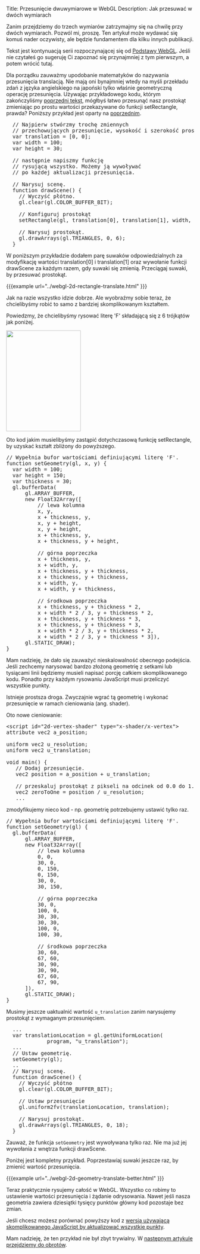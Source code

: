 Title: Przesunięcie dwuwymiarowe w WebGL
Description: Jak przesuwać w dwóch wymiarach

Zanim przejdziemy do trzech wymiarów zatrzymajmy się na chwilę przy dwóch wymiarach.  Pozwól mi, proszę.  Ten artykuł może wydawać się komuś nader oczywisty, ale będzie fundamentem dla kilku innych publikacji.

Tekst jest kontynuacją serii rozpoczynającej się od <a href="webgl-fundamentals.html">Podstawy WebGL</a>. Jeśli nie czytałeś go sugeruję Ci zapoznać się przynajmniej z tym pierwszym, a potem wrócić tutaj.

Dla porządku zauważmy upodobanie matematyków do nazywania przesunięcia translacją.  Nie mają oni bynajmniej wtedy na myśli przekładu zdań z języka angielskiego na japoński tylko właśnie geometryczną operację przesunięcia. Używając przykładowego kodu, którym zakończyliśmy <a href="webgl-fundamentals.html">poprzedni tekst</a>, mógłbyś łatwo przesunąć nasz prostokąt zmieniając po prostu wartości przekazywane do funkcji setRectangle, prawda?  Poniższy przykład jest oparty na <a href="webgl-fundamentals.html">poprzednim</a>.
<!--more-->
<pre class="prettyprint showlinemods">
  // Najpierw stwórzmy trochę zmiennych
  // przechowujących przesunięcie, wysokość i szerokość prostokąta
  var translation = [0, 0];
  var width = 100;
  var height = 30;

  // następnie napiszmy funkcję
  // rysującą wszystko. Możemy ją wywoływać
  // po każdej aktualizacji przesunięcia.

  // Narysuj scenę.
  function drawScene() {
    // Wyczyść płótno.
    gl.clear(gl.COLOR_BUFFER_BIT);

    // Konfiguruj prostokąt
    setRectangle(gl, translation[0], translation[1], width, height);

    // Narysuj prostokąt.
    gl.drawArrays(gl.TRIANGLES, 0, 6);
  }
</pre>

W poniższym przykładzie dodałem parę suwaków odpowiedzialnych za modyfikację wartości translation[0] i translation[1] oraz wywołanie funkcji drawScene za każdym razem, gdy suwaki się zmienią.  Przeciągaj suwaki, by przesuwać prostokąt.

{{{example url="../webgl-2d-rectangle-translate.html" }}}

Jak na razie wszystko idzie dobrze.  Ale wyobraźmy sobie teraz, że chcielibyśmy robić to samo z bardziej skomplikowanym kształtem.

Powiedzmy, że chcielibyśmy rysować literę 'F' składającą się z 6 trójkątów jak poniżej.

<img src="../resources/polygon-f.svg" width="200" height="270" class="webgl_center" />

Oto kod jakim musielibyśmy zastąpić dotychczasową funkcję setRectangle, by uzyskać kształt zbliżony do powyższego.

<pre class="prettyprint showlinemods">
// Wypełnia bufor wartościami definiującymi literę 'F'.
function setGeometry(gl, x, y) {
  var width = 100;
  var height = 150;
  var thickness = 30;
  gl.bufferData(
      gl.ARRAY_BUFFER,
      new Float32Array([
          // lewa kolumna
          x, y,
          x + thickness, y,
          x, y + height,
          x, y + height,
          x + thickness, y,
          x + thickness, y + height,

          // górna poprzeczka
          x + thickness, y,
          x + width, y,
          x + thickness, y + thickness,
          x + thickness, y + thickness,
          x + width, y,
          x + width, y + thickness,

          // środkowa poprzeczka
          x + thickness, y + thickness * 2,
          x + width * 2 / 3, y + thickness * 2,
          x + thickness, y + thickness * 3,
          x + thickness, y + thickness * 3,
          x + width * 2 / 3, y + thickness * 2,
          x + width * 2 / 3, y + thickness * 3]),
      gl.STATIC_DRAW);
}
</pre>

Mam nadzieję, że dało się zauważyć nieskalowalność obecnego podejścia.  Jeśli zechcemy narysować bardzo złożoną geometrię z setkami lub tysiącami linii będziemy musieli napisać porcję całkiem skomplikowanego kodu.  Ponadto przy każdym rysowaniu JavaScript musi przeliczyć wszystkie punkty.

Istnieje prostsza droga. Zwyczajnie wgrać tą geometrię i wykonać przesunięcie w ramach cieniowania (ang. shader).

Oto nowe cieniowanie:

<pre class="prettyprint showlinemods">
&lt;script id="2d-vertex-shader" type="x-shader/x-vertex"&gt;
attribute vec2 a_position;

uniform vec2 u_resolution;
uniform vec2 u_translation;

void main() {
   // Dodaj przesunięcie.
   vec2 position = a_position + u_translation;

   // przeskaluj prostokąt z pikseli na odcinek od 0.0 do 1.0
   vec2 zeroToOne = position / u_resolution;
   ...
</pre>

zmodyfikujemy nieco kod - np. geometrię potrzebujemy ustawić tylko raz.

<pre class="prettyprint showlinemods">
// Wypełnia bufor wartościami definiującymi literę 'F'.
function setGeometry(gl) {
  gl.bufferData(
      gl.ARRAY_BUFFER,
      new Float32Array([
          // lewa kolumna
          0, 0,
          30, 0,
          0, 150,
          0, 150,
          30, 0,
          30, 150,

          // górna poprzeczka
          30, 0,
          100, 0,
          30, 30,
          30, 30,
          100, 0,
          100, 30,

          // środkowa poprzeczka
          30, 60,
          67, 60,
          30, 90,
          30, 90,
          67, 60,
          67, 90,
      ]),
      gl.STATIC_DRAW);
}
</pre>

Musimy jeszcze uaktualnić wartość <code>u_translation</code> zanim narysujemy prostokąt z wymaganym przesunięciem.

<pre class="prettyprint showlinemods">
  ...
  var translationLocation = gl.getUniformLocation(
             program, "u_translation");
  ...
  // Ustaw geometrię.
  setGeometry(gl);
  ..
  // Narysuj scenę.
  function drawScene() {
    // Wyczyść płótno
    gl.clear(gl.COLOR_BUFFER_BIT);

    // Ustaw przesunięcie
    gl.uniform2fv(translationLocation, translation);

    // Narysuj prostokąt.
    gl.drawArrays(gl.TRIANGLES, 0, 18);
  }
</pre>

Zauważ, że funkcja <code>setGeometry</code> jest wywoływana tylko raz. Nie ma już jej wywołania z wnętrza funkcji drawScene.

Poniżej jest kompletny przykład.  Poprzestawiaj suwaki jeszcze raz, by zmienić wartość przesunięcia.

{{{example url="../webgl-2d-geometry-translate-better.html" }}}

Teraz praktycznie rysujemy całość w WebGL. Wszystko co robimy to ustawienie wartości przesunięcia i żądanie odrysowania.  Nawet jeśli nasza geometria zawiera dziesiątki tysięcy punktów główny kod pozostaje bez zmian.

Jeśli chcesz możesz porównać powyższy kod z <a href="../webgl-2d-geometry-translate.html" target="_blank">wersją używającą skomplikowanego JavaScript by aktualizować wszystkie punkty</a>.

Mam nadzieję, że ten przykład nie był zbyt trywialny.  W <a href="webgl-2d-rotation.html">następnym artykule przejdziemy do obrotów</a>.


